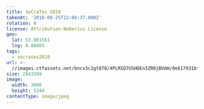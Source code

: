 ```yaml
---
title: SoCraTes 2018
takenAt: '2018-08-25T12:06:37.000Z'
rotation: 0
license: Attribution-NoDerivs License
geo:
  lat: 53.001561
  lng: 9.86003
tags:
  - socrates2018
url: >-
  //images.ctfassets.net/bncv3c2gt878/4PLM1Q7USHDEn3ZR0jBVmH/0eb17931bfe944a152ac873d2928ac3e/socrates-2018_44354349642_o
size: 2843389
image:
  width: 3006
  height: 5344
contentType: image/jpeg
---
```



